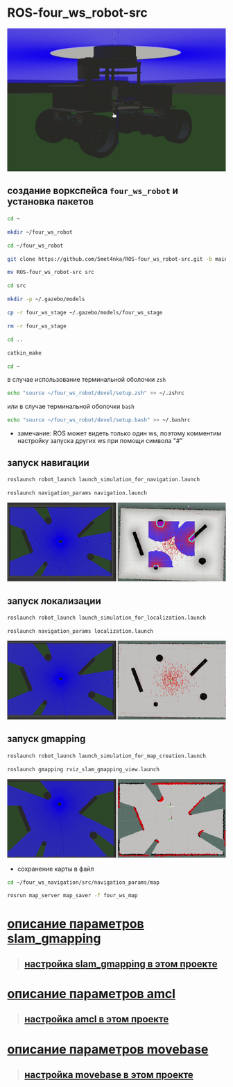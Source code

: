 # ROS-four_ws_robot-src

<p align="center">
<img src="documentation/model.gif">
</p>

## создание воркспейса `four_ws_robot` и установка пакетов

```bash
cd ~
```

```bash
mkdir ~/four_ws_robot
```

```bash
cd ~/four_ws_robot
```

```bash
git clone https://github.com/5met4nka/ROS-four_ws_robot-src.git -b main
```

```bash
mv ROS-four_ws_robot-src src
```

```bash
cd src
```

```bash
mkdir -p ~/.gazebo/models
```

```bash
cp -r four_ws_stage ~/.gazebo/models/four_ws_stage
```

```bash
rm -r four_ws_stage
```

```bash
cd ..
```

```bash
catkin_make
```

```bash
cd ~
```

в случае использование терминальной оболочки `zsh`

```bash
echo "source ~/four_ws_robot/devel/setup.zsh" >> ~/.zshrc
```

или в случае терминальной оболочки `bash`

```bash
echo "source ~/four_ws_robot/devel/setup.bash" >> ~/.bashrc
```

* замечание: ROS может видеть только один ws, поэтому комментим настройку запуска других ws при помощи символа "#"

## запуск навигации

```bash
roslaunch robot_launch launch_simulation_for_navigation.launch
```

```bash
roslaunch navigation_params navigation.launch
```

<p align="center">
<img src="documentation/navigation.gif">
</p>

## запуск локализации

```bash
roslaunch robot_launch launch_simulation_for_localization.launch
```

```bash
roslaunch navigation_params localization.launch
```

<p align="center">
<img src="documentation/localization.gif">
</p>

## запуск gmapping

```bash
roslaunch robot_launch launch_simulation_for_map_creation.launch
```

```bash
roslaunch gmapping rviz_slam_gmapping_view.launch
```

<p align="center">
<img src="documentation/slam_gmapping.gif">
</p>

* сохранение карты в файл

```bash
cd ~/four_ws_navigation/src/navigation_params/map
```

```bash
rosrun map_server map_saver -f four_ws_map
```

# [описание параметров slam_gmapping](documentation/slam_gmapping_params.md)

> ## [настройка slam_gmapping в этом проекте](slam_gmapping_params/gmapping/config/gmapping_params_test.yaml)

# [описание параметров amcl](documentation/amcl_params.md)

> ## [настройка amcl в этом проекте](navigation_params/config/amcl/amcl_params_test.yaml)

# [описание параметров movebase](documentation/movebase_params.md)

> ## [настройка movebase в этом проекте](navigation_params/config/movebase/movebase_params_test.yaml)
